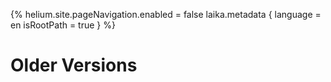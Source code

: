 {%
  helium.site.pageNavigation.enabled = false
  laika.metadata {
    language = en
    isRootPath = true
  }
%}

Older Versions
==============
